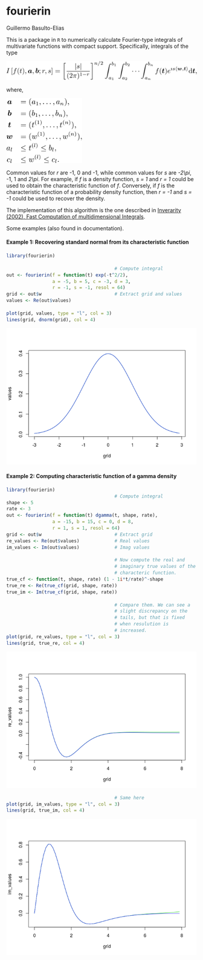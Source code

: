 # fourierin
Guillermo Basulto-Elias  

This is a package in `R` to numerically calculate Fourier-type integrals of multivariate functions with compact support. Specifically, integrals of the type

<!--
$$
I \left[f(t), \boldsymbol{a}, \boldsymbol{b};r, s \right]
  = \left[ \frac{|s|}{(2\pi)^{1 - r}}\right]^{n/2}
  \int_{a_1}^{b_1}\int_{a_2}^{b_2}\cdots\int_{a_n}^{b_n}
  f(\boldsymbol{t})e^{\imath s 
  \langle \boldsymbol{w}, \boldsymbol{t}\rangle} \text{d}\boldsymbol{t},
$$
-->
<img src="eq01_main_eq.png" width="600px" />

where,

<!--
$\boldsymbol{a} = (a_1, \ldots, a_n)$, 
$\boldsymbol{b} = (b_1, \ldots, b_n)$, 
$\boldsymbol{t} = (t^{(1)}, \ldots, t^{(n)})$, 
$\boldsymbol{w} = (w^{(1)}, \ldots, w^{(n)})$, 
$a_l \leq t^{(l)} \leq b_l$,
$c_l \leq w^{(l)} \leq c_l$.
-->
<img src="eq02_details.png" width="200px" />

Common values for _r_ are -1, 0 and -1, while common values for _s_ are _-2\pi_, -1, 1 and _2\pi_. For example, if _f_ is a density function, _s = 1_ and _r = 1_ could be used to obtain the characteristic function of _f_. Conversely, if _f_ is the characteristic function of a probability density function, then _r = -1_ and _s = -1_ could be used to recover the density.

The implementation of this algorithm is the one described in [Inverarity (2002), Fast Computation of multidimensional Integrals](http://epubs.siam.org/doi/abs/10.1137/S106482750138647X).

Some examples (also found in documentation).

#### Example 1: Recovering standard normal from its characteristic function


```r
library(fourierin)

                                        # Compute integral
out <- fourierin(f = function(t) exp(-t^2/2),
                 a = -5, b = 5, c = -3, d = 3,
                 r = -1, s = -1, resol = 64)
grid <- out$w                           # Extract grid and values
values <- Re(out$values)

plot(grid, values, type = "l", col = 3)
lines(grid, dnorm(grid), col = 4)
```

![](README_files/figure-html/unnamed-chunk-1-1.png)

#### Example 2: Computing characteristic function of a gamma density


```r
library(fourierin)
                                        # Compute integral
shape <- 5
rate <- 3
out <- fourierin(f = function(t) dgamma(t, shape, rate),
                 a = -15, b = 15, c = 0, d = 8,
                 r = 1, s = 1, resol = 64)
grid <- out$w                           # Extract grid
re_values <- Re(out$values)             # Real values
im_values <- Im(out$values)             # Imag values

                                        # Now compute the real and
                                        # imaginary true values of the
                                        # characteric function.
true_cf <- function(t, shape, rate) (1 - 1i*t/rate)^-shape
true_re <- Re(true_cf(grid, shape, rate))
true_im <- Im(true_cf(grid, shape, rate))

                                        # Compare them. We can see a
                                        # slight discrepancy on the
                                        # tails, but that is fixed
                                        # when resulution is
                                        # increased.
plot(grid, re_values, type = "l", col = 3)
lines(grid, true_re, col = 4)
```

![](README_files/figure-html/unnamed-chunk-2-1.png)

```r
                                        # Same here
plot(grid, im_values, type = "l", col = 3)
lines(grid, true_im, col = 4)
```

![](README_files/figure-html/unnamed-chunk-2-2.png)

